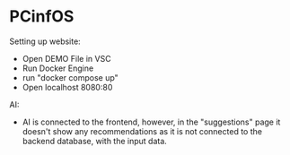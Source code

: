 # PCinfOS

Setting up website:
- Open DEMO File in VSC
- Run Docker Engine
- run "docker compose up"
- Open localhost 8080:80

AI: 
- AI is connected to the frontend, however, in the "suggestions" page it doesn't show any recommendations as it is not connected to the backend database, with the input data.
